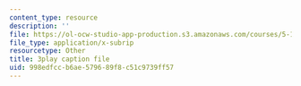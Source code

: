```yaml
---
content_type: resource
description: ''
file: https://ol-ocw-studio-app-production.s3.amazonaws.com/courses/5-112-principles-of-chemical-science-fall-2005/998edfccb6ae579689f8c51c9739ff57_dAgwg_8RyEU.vtt
file_type: application/x-subrip
resourcetype: Other
title: 3play caption file
uid: 998edfcc-b6ae-5796-89f8-c51c9739ff57
---
```


